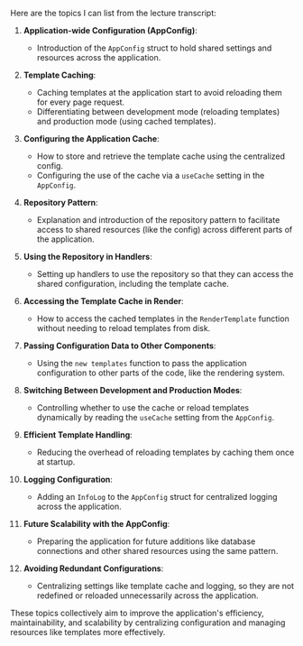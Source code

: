 Here are the topics I can list from the lecture transcript:

1. **Application-wide Configuration (AppConfig)**:
   - Introduction of the `AppConfig` struct to hold shared settings and resources across the application.

2. **Template Caching**:
   - Caching templates at the application start to avoid reloading them for every page request.
   - Differentiating between development mode (reloading templates) and production mode (using cached templates).

3. **Configuring the Application Cache**:
   - How to store and retrieve the template cache using the centralized config.
   - Configuring the use of the cache via a `useCache` setting in the `AppConfig`.

4. **Repository Pattern**:
   - Explanation and introduction of the repository pattern to facilitate access to shared resources (like the config) across different parts of the application.

5. **Using the Repository in Handlers**:
   - Setting up handlers to use the repository so that they can access the shared configuration, including the template cache.

6. **Accessing the Template Cache in Render**:
   - How to access the cached templates in the `RenderTemplate` function without needing to reload templates from disk.

7. **Passing Configuration Data to Other Components**:
   - Using the `new templates` function to pass the application configuration to other parts of the code, like the rendering system.

8. **Switching Between Development and Production Modes**:
   - Controlling whether to use the cache or reload templates dynamically by reading the `useCache` setting from the `AppConfig`.

9. **Efficient Template Handling**:
   - Reducing the overhead of reloading templates by caching them once at startup.

10. **Logging Configuration**:
    - Adding an `InfoLog` to the `AppConfig` struct for centralized logging across the application.

11. **Future Scalability with the AppConfig**:
    - Preparing the application for future additions like database connections and other shared resources using the same pattern.

12. **Avoiding Redundant Configurations**:
    - Centralizing settings like template cache and logging, so they are not redefined or reloaded unnecessarily across the application.

These topics collectively aim to improve the application's efficiency, maintainability, and scalability by centralizing configuration and managing resources like templates more effectively.